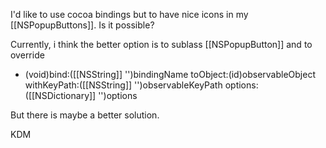 I'd like to use cocoa bindings but to have nice icons in my [[NSPopupButtons]]. Is it possible?

Currently, i think the better option is to sublass [[NSPopupButton]] and to override 
- (void)bind:([[NSString]] '')bindingName	toObject:(id)observableObject withKeyPath:([[NSString]] '')observableKeyPath options:([[NSDictionary]] '')options

But there is maybe a better solution.

KDM